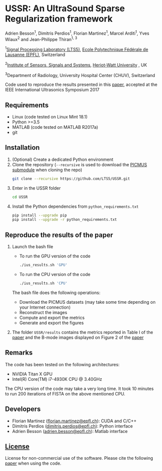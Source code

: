 # USSR: An UltraSound Sparse Regularization framework
[Ecole Polytechnique Fédérale de Lausanne (EPFL)]: http://www.epfl.ch/
[Signal Processing Laboratory (LTS5)]: http://lts5www.epfl.ch
[IEEE International Ultrasonics Symposium (IUS 2017)]: http://ewh.ieee.org/conf/ius/2017/
[Institute of Sensors, Signals and Systems]: https://www.hw.ac.uk/schools/engineering-physical-sciences/institutes/sensors-signals-systems/basp.htm
[Heriot-Watt University]:https://www.hw.ac.uk/
[paper]:https://infoscience.epfl.ch/record/229453/files/IUS2017_USSR_An_UltraSound_Sparse_Regularization_Framework.pdf
[PICMUS submodule]:https://bitbucket.org/picmus/picmus
[License]: LICENCE.txt

Adrien Besson<sup>1</sup>, Dimitris Perdios<sup>1</sup>, Florian Martinez<sup>1</sup>, Marcel Arditi<sup>1</sup>, Yves Wiaux<sup>2</sup> and Jean-Philippe Thiran<sup>1, 3</sup>

<sup>1</sup>[Signal Processing Laboratory (LTS5)], [Ecole Polytechnique Fédérale de Lausanne (EPFL)], Switzerland

<sup>2</sup>[Institute of Sensors, Signals and Systems], [Heriot-Watt University] , UK

<sup>3</sup>Department of Radiology, University Hospital Center (CHUV), Switzerland

Code used to reproduce the results presented in this [paper], accepted at the IEEE International Ultrasonics Symposium 2017

## Requirements
  * Linux (code tested on Linux Mint 18.1)
  * Python >=3.5
  * MATLAB (code tested on MATLAB R2017a) 
  * git

## Installation
1. (Optional) Create a dedicated Python environment
1. Clone the repository (``--recursive`` is used to download the [PICMUS submodule] when cloning the repo)
    ```bash
    git clone --recursive https://github.com/LTS5/USSR.git
    ```
1. Enter in the USSR folder
    ```bash
    cd USSR
    ```
1. Install the Python dependencies from `python_requirements.txt`
    ```bash
    pip install --upgrade pip
    pip install --upgrade -r python_requirements.txt
    ```

## Reproduce the results of the paper
1. Launch the bash file
    * To run the GPU version of the code
        ```bash
        ./ius_results.sh 'GPU'
        ```
    * To run the CPU version of the code
        ```bash
        ./ius_results.sh 'CPU'
        ```
    The bash file does the following operations:
     * Download the PICMUS datasets (may take some time depending on your Internet connection)
     * Reconstruct the images
     * Compute and export the metrics 
     * Generate and export the figures
        
1. The folder `USSR/results` contains the metrics reported in Table I of the [paper] and the B-mode images displayed on Figure 2 of the [paper]

## Remarks
The code has been tested on the following architectures:
 * NVIDIA Titan X GPU
 * Intel(R) Core(TM) i7-4930K CPU @ 3.40GHz

The CPU version of the code may take a very long time. It took 10 minutes to run 200 iterations of FISTA on the above mentioned CPU.

## Developers
 * Florian Martinez (florian.martinez@epfl.ch): CUDA and C/C++ 
 * Dimitris Perdios (dimitris.perdios@epfl.ch): Python interface
 * Adrien Besson (adrien.besson@epfl.ch): Matlab interface 
 
## [License]
License for non-commercial use of the software. Please cite the following [paper] when using the code.
